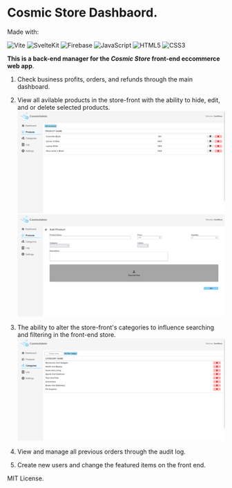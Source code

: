 # Cosmic Store Dashbaord.

Made with:

![Vite](https://img.shields.io/badge/vite-%23646CFF.svg?style=for-the-badge&logo=vite&logoColor=white)
![SvelteKit](https://img.shields.io/badge/sveltekit-%23f1413d.svg?style=for-the-badge&logo=svelte&logoColor=white)
![Firebase](https://img.shields.io/badge/firebase-a08021?style=for-the-badge&logo=firebase&logoColor=ffcd34)
![JavaScript](https://img.shields.io/badge/javascript-%23323330.svg?style=for-the-badge&logo=javascript&logoColor=%23F7DF1E)
![HTML5](https://img.shields.io/badge/html5-%23E34F26.svg?style=for-the-badge&logo=html5&logoColor=white)
![CSS3](https://img.shields.io/badge/css3-%231572B6.svg?style=for-the-badge&logo=css3&logoColor=white)

**This is a back-end manager for the *Cosmic Store* front-end eccommerce web app**.

1. Check business profits, orders, and refunds through the main dashboard.
2. View all avilable products in the store-front with the ability to hide, edit, and or delete selected products.
![ProductsPreview](static/productsPreview.png)
![editProductsPreview](static/editProductsPreview.png)

3. The ability to alter the store-front's categories to influence searching and filtering in the front-end store.
![categoriedsPreview](static/categoriesPreview.png)
4. View and manage all previous orders through the audit log.
5. Create new users and change the featured items on the front end.

MIT License.